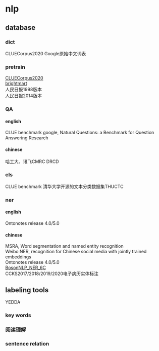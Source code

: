 # nlp






## database
### dict
CLUECorpus2020
Google原始中文词表


### pretrain 
[CLUECorpus2020](https://github.com/CLUEbenchmark/CLUECorpus2020)<br>
[brightmart](https://github.com/brightmart/nlp_chinese_corpus)<br>
人民日报1998版本<br>
人民日报2014版本<br>

### QA
#### english
CLUE benchmark
google, Natural Questions: a Benchmark for Question Answering Research

#### chinese
哈工大、讯飞CMRC
DRCD

### cls
CLUE benchmark
清华大学开源的文本分类数据集THUCTC<br>

### ner
#### english
Ontonotes release 4.0/5.0

#### chinese
MSRA, Word segmentation and named entity recognition<br>
Weibo NER, recognition for Chinese social media with jointly trained embeddings<br>
Ontonotes release 4.0/5.0<br>
[BosonNLP_NER_6C](https://bosonnlp.com/resources/BosonNLP_NER_6C.zip)<br>
CCKS2017/2018/2019/2020电子病历实体标注<br>


## labeling tools
YEDDA<br>



### key words

### 阅读理解

### sentence relation


